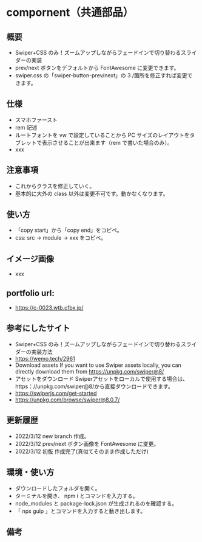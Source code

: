 # compornent（共通部品）

## 概要

- Swiper+CSS のみ！ズームアップしながらフェードインで切り替わるスライダーの実装
- prev/next ボタンをデフォルトから FontAwesome に変更できます。
- swiper.css の「swiper-button-prev/next」の 3 /箇所を修正すれば変更できます。

## 仕様

- スマホファースト
- rem 記述
- ルートフォントを vw で設定していることから PC サイズのレイアウトをタブレットで表示させることが出来ます（rem で書いた場合のみ）。
- xxx

## 注意事項

- これからクラスを修正していく。
- 基本的に大外の class 以外は変更不可です。動かなくなります。

## 使い方

- 「copy start」から「copy end」をコピペ。
- css: src -> module -> xxx をコピペ。

## イメージ画像

- xxx

## portfolio url:

- https://c-0023.wtb.cfbx.jp/

## 参考にしたサイト

- Swiper+CSS のみ！ズームアップしながらフェードインで切り替わるスライダーの実装方法
- https://wemo.tech/2961
- Download assets If you want to use Swiper assets locally, you can directly download them from https://unpkg.com/swiper@8/
- アセットをダウンロード Swiperアセットをローカルで使用する場合は、 https：//unpkg.com/swiper@8/から直接ダウンロードできます。
- https://swiperjs.com/get-started
- https://unpkg.com/browse/swiper@8.0.7/

## 更新履歴

- 2022/3/12 new branch 作成。
- 2022/3/12 prev/next ボタン画像を FontAwesome に変更。
- 2022/3/12 初版 作成完了(真似てそのまま作成しただけ)

## 環境・使い方

- ダウンロードしたフォルダを開く。
- ターミナルを開き、 npm i とコマンドを入力する。
- node_modules と package-lock.json が生成されるのを確認する。
- 「 npx gulp 」とコマンドを入力すると動き出します。

## 備考
